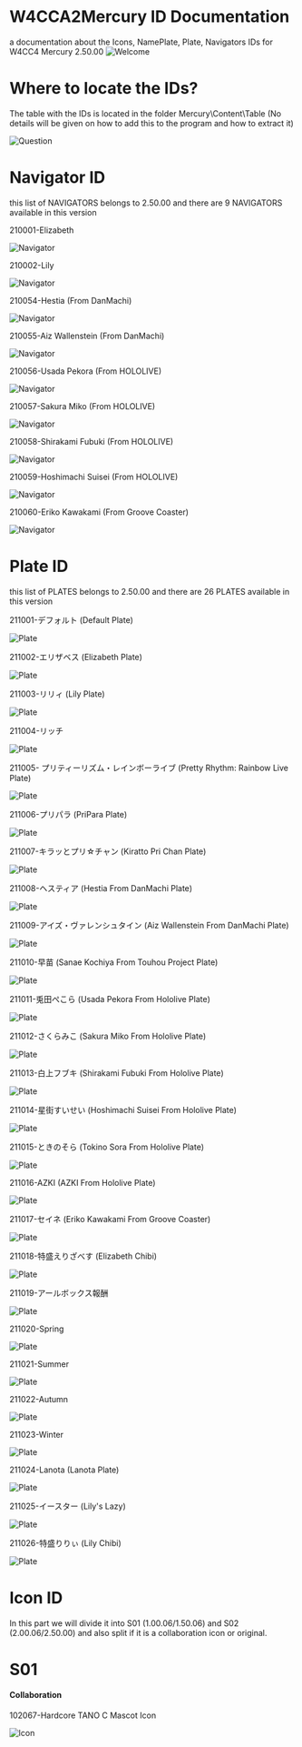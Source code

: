 # W4CCA2Mercury ID Documentation
a documentation about the Icons, NamePlate, Plate, Navigators IDs for W4CC4 Mercury 2.50.00
![Welcome](https://raw.githubusercontent.com/Getze56901/WAC2Mercury-ID-Documentation/master/Assets/Welcome.webp)

# Where to locate the IDs?
The table with the IDs is located in the folder Mercury\Content\Table (No details will be given on how to add this to the program and how to extract it)

![Question](https://raw.githubusercontent.com/Getze56901/WAC2Mercury-ID-Documentation/master/Assets/Question.webp)

# Navigator ID
this list of NAVIGATORS belongs to 2.50.00 and there are 9 NAVIGATORS available in this version

210001-Elizabeth

![Navigator](https://raw.githubusercontent.com/Getze56901/WAC2Mercury-ID-Documentation/master/NavigatorAssets/1.png)

210002-Lily

![Navigator](https://raw.githubusercontent.com/Getze56901/WAC2Mercury-ID-Documentation/master/NavigatorAssets/2.png)

210054-Hestia (From DanMachi)

![Navigator](https://raw.githubusercontent.com/Getze56901/WAC2Mercury-ID-Documentation/master/NavigatorAssets/3.png)

210055-Aiz Wallenstein (From DanMachi)

![Navigator](https://raw.githubusercontent.com/Getze56901/WAC2Mercury-ID-Documentation/master/NavigatorAssets/4.png)

210056-Usada Pekora (From HOLOLIVE)

![Navigator](https://raw.githubusercontent.com/Getze56901/WAC2Mercury-ID-Documentation/master/NavigatorAssets/5.png)

210057-Sakura Miko (From HOLOLIVE)

![Navigator](https://raw.githubusercontent.com/Getze56901/WAC2Mercury-ID-Documentation/master/NavigatorAssets/6.png)

210058-Shirakami Fubuki (From HOLOLIVE)

![Navigator](https://raw.githubusercontent.com/Getze56901/WAC2Mercury-ID-Documentation/master/NavigatorAssets/7.png)

210059-Hoshimachi Suisei (From HOLOLIVE)

![Navigator](https://raw.githubusercontent.com/Getze56901/WAC2Mercury-ID-Documentation/master/NavigatorAssets/8.png)

210060-Eriko Kawakami (From Groove Coaster)

![Navigator](https://raw.githubusercontent.com/Getze56901/WAC2Mercury-ID-Documentation/master/NavigatorAssets/9.png)

# Plate ID
this list of PLATES belongs to 2.50.00 and there are 26 PLATES available in this version

211001-デフォルト (Default Plate)

![Plate](https://raw.githubusercontent.com/Getze56901/WAC2Mercury-ID-Documentation/master/PlateAssets/1.png)

211002-エリザベス (Elizabeth Plate)

![Plate](https://raw.githubusercontent.com/Getze56901/WAC2Mercury-ID-Documentation/master/PlateAssets/2.png)

211003-リリィ (Lily Plate)

![Plate](https://raw.githubusercontent.com/Getze56901/WAC2Mercury-ID-Documentation/master/PlateAssets/3.png)

211004-リッチ

![Plate](https://raw.githubusercontent.com/Getze56901/WAC2Mercury-ID-Documentation/master/PlateAssets/4.png)

211005- プリティーリズム・レインボーライブ (Pretty Rhythm: Rainbow Live Plate)

![Plate](https://raw.githubusercontent.com/Getze56901/WAC2Mercury-ID-Documentation/master/PlateAssets/5.png)

211006-プリパラ (PriPara Plate)

![Plate](https://raw.githubusercontent.com/Getze56901/WAC2Mercury-ID-Documentation/master/PlateAssets/6.png)

211007-キラッとプリ☆チャン (Kiratto Pri Chan Plate)

![Plate](https://raw.githubusercontent.com/Getze56901/WAC2Mercury-ID-Documentation/master/PlateAssets/7.png)

211008-ヘスティア (Hestia From DanMachi Plate)

![Plate](https://raw.githubusercontent.com/Getze56901/WAC2Mercury-ID-Documentation/master/PlateAssets/8.png)

211009-アイズ・ヴァレンシュタイン (Aiz Wallenstein From DanMachi Plate)

![Plate](https://raw.githubusercontent.com/Getze56901/WAC2Mercury-ID-Documentation/master/PlateAssets/9.png)

211010-早苗 (Sanae Kochiya From Touhou Project Plate)

![Plate](https://raw.githubusercontent.com/Getze56901/WAC2Mercury-ID-Documentation/master/PlateAssets/10.png)

211011-兎田ぺこら (Usada Pekora From Hololive Plate)

![Plate](https://raw.githubusercontent.com/Getze56901/WAC2Mercury-ID-Documentation/master/PlateAssets/11.png)

211012-さくらみこ (Sakura Miko From Hololive Plate)

![Plate](https://raw.githubusercontent.com/Getze56901/WAC2Mercury-ID-Documentation/master/PlateAssets/12.png)

211013-白上フブキ (Shirakami Fubuki From Hololive Plate)

![Plate](https://raw.githubusercontent.com/Getze56901/WAC2Mercury-ID-Documentation/master/PlateAssets/13.png)

211014-星街すいせい (Hoshimachi Suisei From Hololive Plate)

![Plate](https://raw.githubusercontent.com/Getze56901/WAC2Mercury-ID-Documentation/master/PlateAssets/14.png)

211015-ときのそら (Tokino Sora From Hololive Plate)

![Plate](https://raw.githubusercontent.com/Getze56901/WAC2Mercury-ID-Documentation/master/PlateAssets/15.png)

211016-AZKI (AZKI From Hololive Plate)

![Plate](https://raw.githubusercontent.com/Getze56901/WAC2Mercury-ID-Documentation/master/PlateAssets/16.png)

211017-セイネ (Eriko Kawakami From Groove Coaster)

![Plate](https://raw.githubusercontent.com/Getze56901/WAC2Mercury-ID-Documentation/master/PlateAssets/17.png)

211018-特盛えりざべす (Elizabeth Chibi)

![Plate](https://raw.githubusercontent.com/Getze56901/WAC2Mercury-ID-Documentation/master/PlateAssets/18.png)

211019-アールボックス報酬

![Plate](https://raw.githubusercontent.com/Getze56901/WAC2Mercury-ID-Documentation/master/PlateAssets/19.png)

211020-Spring

![Plate](https://raw.githubusercontent.com/Getze56901/WAC2Mercury-ID-Documentation/master/PlateAssets/20.png)

211021-Summer

![Plate](https://raw.githubusercontent.com/Getze56901/WAC2Mercury-ID-Documentation/master/PlateAssets/21.png)

211022-Autumn

![Plate](https://raw.githubusercontent.com/Getze56901/WAC2Mercury-ID-Documentation/master/PlateAssets/22.png)

211023-Winter

![Plate](https://raw.githubusercontent.com/Getze56901/WAC2Mercury-ID-Documentation/master/PlateAssets/23.png)

211024-Lanota (Lanota Plate)

![Plate](https://raw.githubusercontent.com/Getze56901/WAC2Mercury-ID-Documentation/master/PlateAssets/24.png)

211025-イースター (Lily's Lazy)

![Plate](https://raw.githubusercontent.com/Getze56901/WAC2Mercury-ID-Documentation/master/PlateAssets/25.png)

211026-特盛りりぃ (Lily Chibi)

![Plate](https://raw.githubusercontent.com/Getze56901/WAC2Mercury-ID-Documentation/master/PlateAssets/26.png)

# Icon ID
In this part we will divide it into S01 (1.00.06/1.50.06) and S02 (2.00.06/2.50.00) and also split if it is a collaboration icon or original.

# S01
#### Collaboration

102067-Hardcore TANO C Mascot Icon

![Icon](https://raw.githubusercontent.com/Getze56901/WAC2Mercury-ID-Documentation/master/IconS01Assets/S01Collab/102067.png)

